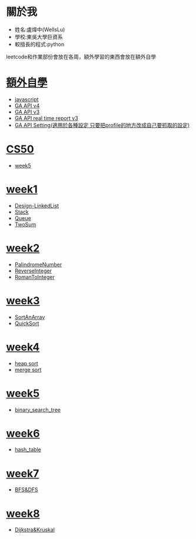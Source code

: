 # 關於我
* 姓名:盧煒中(WellsLu)
* 學校:東吳大學巨資系
* 較擅長的程式:python

leetcode和作業部份會放在各周，額外學習的東西會放在額外自學
# [額外自學](https://github.com/wellslu/DSA/blob/master/%E8%87%AA%E5%AD%B8)
- [javascript](https://github.com/wellslu/js_learn)
- [GA API v4](https://github.com/wellslu/DSA/blob/master/%E8%87%AA%E5%AD%B8/GA%20API%20v4.ipynb)
- [GA API v3](https://github.com/wellslu/DSA/blob/master/%E8%87%AA%E5%AD%B8/ga%20api%20v3.ipynb)
- [GA API real time report v3](https://github.com/wellslu/DSA/blob/master/%E8%87%AA%E5%AD%B8/GA%20API%20real%20time%20report%20v3.ipynb)
- [GA API Setting(適用於各種設定 只要把profile的地方改成自己要抓取的設定)](https://github.com/wellslu/DSA/blob/master/%E8%87%AA%E5%AD%B8/GA%20API%20Setting.ipynb)
# [CS50](https://github.com/wellslu/DSA/tree/master/CS50)
- [week5](https://github.com/wellslu/DSA/tree/master/CS50/week5)
# [week1](https://github.com/wellslu/DSA/tree/master/week1)
- [Design-LinkedList](https://github.com/wellslu/DSA/blob/master/week1/Design-LinkedList.py)
- [Stack](https://github.com/wellslu/DSA/blob/master/week1/MinStack2.py)
- [Queue](https://github.com/wellslu/DSA/blob/master/week1/MyQueue.py)
- [TwoSum](https://github.com/wellslu/DSA/blob/master/week1/TwoSum.py)
# [week2](https://github.com/wellslu/DSA/tree/master/week2)
- [PalindromeNumber](https://github.com/wellslu/DSA/tree/master/week2/PalindromeNumber.py)
- [ReverseInteger](https://github.com/wellslu/DSA/tree/master/week2/ReverseInteger.py)
- [RomanToInteger](https://github.com/wellslu/DSA/tree/master/week2/RomanToInteger.py)
# [week3](https://github.com/wellslu/DSA/tree/master/week3)
- [SortAnArray](https://github.com/wellslu/DSA/blob/master/week3/SortAnArray.py)
- [QuickSort](https://github.com/wellslu/DSA/blob/master/week3/quicksort.ipynb)
# [week4](https://github.com/wellslu/DSA/tree/master/week4)
- [heap sort](https://github.com/wellslu/DSA/blob/master/week4/heap_sort_06170107.py)
- [merge sort](https://github.com/wellslu/DSA/blob/master/week4/merge_sort_06170107.py)
# [week5](https://github.com/wellslu/DSA/tree/master/week5)
- [binary_search_tree](https://github.com/wellslu/DSA/blob/master/week5/binary_search_tree2.ipynb)
# [week6](https://github.com/wellslu/DSA/tree/master/week6)
- [hash_table](https://github.com/wellslu/DSA/blob/master/week6/hash_table_06170107.py)
# [week7](https://github.com/wellslu/DSA/blob/master/week7)
- [BFS&DFS](https://github.com/wellslu/DSA/blob/master/week7/BFS%26DFS.ipynb)
# [week8](https://github.com/wellslu/DSA/blob/master/week8)
- [Dijkstra&Kruskal](https://github.com/wellslu/DSA/blob/master/week8/Dijkstra&Kruskal.ipynb)
